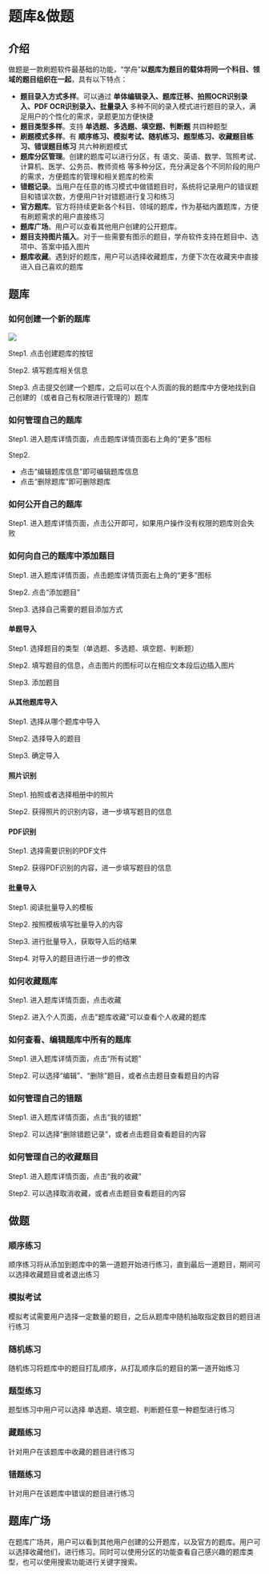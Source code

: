 
# 题库&做题

## 介绍

做题是一款刷题软件最基础的功能，“学舟”**以题库为题目的载体将同一个科目、领域的题目组织在一起**，具有以下特点：

- **题目录入方式多样**。可以通过 **单体编辑录入、题库迁移、拍照OCR识别录入、PDF OCR识别录入、批量录入** 多种不同的录入模式进行题目的录入，满足用户的个性化的需求，录题更加方便快捷
- **题目类型多样**。支持 **单选题、多选题、填空题、判断题** 共四种题型
- **刷题模式多样**。有 **顺序练习、模拟考试、随机练习、题型练习、收藏题目练习、错误题目练习** 共六种刷题模式
- **题库分区管理**。创建的题库可以进行分区，有 语文、英语、数学、驾照考试、计算机、医学、公务员、教师资格 等多种分区，充分满足各个不同阶段的用户的需求，方便题库的管理和相关题库的检索
- **错题记录**。当用户在任意的练习模式中做错题目时，系统将记录用户的错误题目和错误次数，方便用户针对错题进行复习和练习
- **官方题库**。官方将持续更新各个科目、领域的题库，作为基础内置题库，方便有刷题需求的用户直接练习
- **题库广场**。用户可以查看其他用户创建的公开题库。
- **题目支持图片插入**。对于一些需要有图示的题目，学舟软件支持在题目中、选项中、答案中插入图片
- **题库收藏**。遇到好的题库，用户可以选择收藏题库，方便下次在收藏夹中直接进入自己喜欢的题库

## 题库

### 如何创建一个新的题库

![](/problem_relate_intro/1686162695758.png)

Step1. 点击创建题库的按钮

Step2. 填写题库相关信息

Step3. 点击提交创建一个题库，之后可以在个人页面的我的题库中方便地找到自己创建的（或者自己有权限进行管理的）题库

### 如何管理自己的题库

Step1. 进入题库详情页面，点击题库详情页面右上角的“更多”图标

Step2.

- 点击“编辑题库信息”即可编辑题库信息
- 点击“删除题库”即可删除题库

### 如何公开自己的题库

Step1. 进入题库详情页面，点击公开即可，如果用户操作没有权限的题库则会失败

### 如何向自己的题库中添加题目

Step1. 进入题库详情页面，点击题库详情页面右上角的“更多”图标

Step2. 点击“添加题目”

Step3. 选择自己需要的题目添加方式

#### 单题导入

Step1. 选择题目的类型（单选题、多选题、填空题、判断题）

Step2. 填写题目的信息，点击图片的图标可以在相应文本段后边插入图片

Step3. 添加题目

#### 从其他题库导入

Step1. 选择从哪个题库中导入

Step2. 选择导入的题目

Step3. 确定导入

#### 照片识别

Step1. 拍照或者选择相册中的照片

Step2. 获得照片的识别内容，进一步填写题目的信息

#### PDF识别

Step1. 选择需要识别的PDF文件

Step2. 获得PDF识别的内容，进一步填写题目的信息

#### 批量导入

Step1. 阅读批量导入的模板

Step2. 按照模板填写批量导入的内容

Step3. 进行批量导入，获取导入后的结果

Step4. 对导入的题目进行进一步的修改

### 如何收藏题库

Step1. 进入题库详情页面，点击收藏

Step2. 进入个人页面，点击"题库收藏"可以查看个人收藏的题库

### 如何查看、编辑题库中所有的题库

Step1. 进入题库详情页面，点击“所有试题”

Step2. 可以选择“编辑”、“删除”题目，或者点击题目查看题目的内容

### 如何管理自己的错题

Step1. 进入题库详情页面，点击“我的错题”

Step2. 可以选择“删除错题记录”，或者点击题目查看题目的内容

### 如何管理自己的收藏题目

Step1. 进入题库详情页面，点击“我的收藏”

Step2. 可以选择取消收藏，或者点击题目查看题目的内容

## 做题

### 顺序练习

顺序练习将从添加到题库中的第一道题开始进行练习，直到最后一道题目，期间可以选择收藏题目或者退出练习

### 模拟考试

模拟考试需要用户选择一定数量的题目，之后从题库中随机抽取指定数目的题目进行练习

### 随机练习

随机练习将题库中的题目打乱顺序，从打乱顺序后的题目的第一道开始练习

### 题型练习

题型练习中用户可以选择 单选题、填空题、判断题任意一种题型进行练习

### 藏题练习

针对用户在该题库中收藏的题目进行练习

### 错题练习

针对用户在该题库中错误的题目进行练习

## 题库广场

在题库广场共，用户可以看到其他用户创建的公开题库，以及官方的题库。用户可以选择收藏他们，进行练习。同时可以使用分区的功能查看自己感兴趣的题库类型，也可以使用搜索功能进行关键字搜索。
